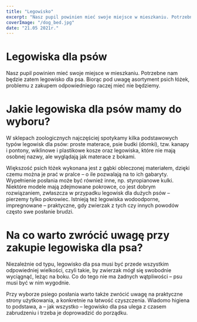 ```yaml
---
title: "Legowisko"
excerpt: "Nasz pupil powinien mieć swoje miejsce w mieszkaniu. Potrzebne nam będzie zatem legowisko dla psa. Biorąc pod uwagę asortyment psich łóżek, problemu z zakupem odpowiedniego raczej mieć nie będziemy."
coverImage: "/dog_bed.jpg"
date: "21.05 2021r."
---
```


# Legowiska dla psów

Nasz pupil powinien mieć swoje miejsce w mieszkaniu. Potrzebne nam będzie zatem legowisko dla psa. Biorąc pod uwagę asortyment psich łóżek, problemu z zakupem odpowiedniego raczej mieć nie będziemy.

# Jakie legowiska dla psów mamy do wyboru?

W sklepach zoologicznych najczęściej spotykamy kilka podstawowych typów legowisk dla psów: proste materace, psie budki (domki), tzw. kanapy i pontony, wiklinowe i plastikowe kosze oraz legowiska, które nie mają osobnej nazwy, ale wyglądają jak materace z bokami.

Większość psich łóżek wykonana jest z gąbki obleczonej materiałem, dzięki czemu można je prać w pralce – o ile pozwalają na to ich gabaryty. Wypełnienie posłania może być również inne, np. styropianowe kulki. Niektóre modele mają zdejmowane pokrowce, co jest dobrym rozwiązaniem, zwłaszcza w przypadku legowisk dla dużych psów – pierzemy tylko pokrowiec. Istnieją też legowiska wodoodporne, impregnowane – praktyczne, gdy zwierzak z tych czy innych powodów często swe posłanie brudzi.

# Na co warto zwrócić uwagę przy zakupie legowiska dla psa?

Niezależnie od typu, legowisko dla psa musi być przede wszystkim odpowiedniej wielkości, czyli takie, by zwierzak mógł się swobodnie wyciągnąć, leżąc na boku. Co do tego nie ma żadnych wątpliwości – psu musi być w nim wygodnie.

Przy wyborze psiego posłania warto także zwrócić uwagę na praktyczne strony użytkowania, a konkretnie na łatwość czyszczenia. Wiadomo higiena to podstawa, a – jak wszystko – legowisko dla psa ulega z czasem zabrudzeniu i trzeba je doprowadzić do porządku.
